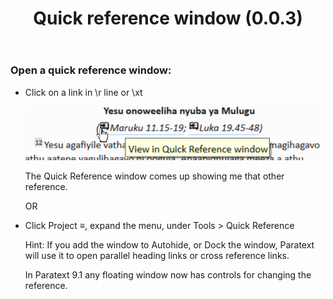 ﻿---
title: Quick reference window (0.0.3)
---
### Open a quick reference window:

-   Click on a link in \\r line or \\xt

    ![](media/274d81a5b15e48f30ec87406fef98fba.png)

    The Quick Reference window comes up showing me that other reference.

    OR

-   Click Project ≡, expand the menu, under Tools \> Quick Reference

    Hint: If you add the window to Autohide, or Dock the window, Paratext will use it to open parallel heading links or cross reference links.

    In Paratext 9.1 any floating window now has controls for changing the reference.

